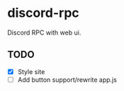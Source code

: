 # discord-rpc
Discord RPC with web ui.
## TODO
- [x] Style site
- [ ] Add button support/rewrite app.js
